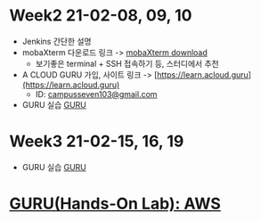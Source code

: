 # Week2 21-02-08, 09, 10

- Jenkins 간단한 설명
- mobaXterm 다운로드 링크 -> [mobaXterm download](https://mobaxterm.mobatek.net/download-home-edition.html)
  - 보기좋은 terminal + SSH 접속하기 등, 스터디에서 추천
- A CLOUD GURU 가입, 사이트 링크 -> [https://learn.acloud.guru](https://learn.acloud.guru)
  - ID: campusseven103@gmail.com
- GURU 실습 [GURU](#guruhands-on-lab-aws)

# Week3 21-02-15, 16, 19

- GURU 실습 [GURU](#guruhands-on-lab-aws)

# [GURU(Hands-On Lab): AWS](https://github.com/wansang93/OS_Cloud/AWS/#Hands-On-Lab)
